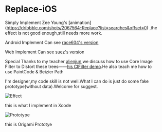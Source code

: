 # Replace-iOS

Simply Implement Zee Young's [animation] (https://dribbble.com/shots/2067564-Replace?list=searches&offset=0) ,the effect is not good enough,still needs more work.


Android Implement Can see [race604's version](https://github.com/race604/FlyRefresh)

Web Implement Can see [suez's version](http://codepen.io/suez/pen/oXLroX)


Special Thanks to my teacher [alienjun](https://github.com/alienjun),we discuss how to use Core Image Filter to Distort these trees——[his CIFilter demo](https://github.com/alienjun/CITwirlDistortionDemo).He also teach me how to use PaintCode & Beizier Path

I'm designer,my code skill is not well.What I can do is just do some fake prototype(without data).Welcome for suggest.


![Effect](https://github.com/MartinRGB/Replace-iOS/blob/master/1.gif?raw=true)

this is what I implement in Xcode 




![Prototype](https://github.com/MartinRGB/Replace-iOS/blob/master/Asset/Parallax-QC.gif?raw=true)

this is Origami Prototye 
